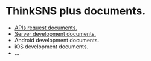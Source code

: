 # ThinkSNS plus documents.

- [APIs request documents.](api)
- [Server development documents.](https://laravel-china.org/docs/5.3)
- Android development documents.
- iOS development documents.
- ...
